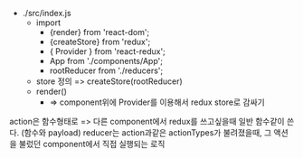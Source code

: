 - ./src/index.js
  - import
    - {render} from 'react-dom';
    - {createStore} from 'redux';
    - { Provider } from 'react-redux';
    - App from './components/App';
    - rootReducer from './reducers';
  - store 정의 => createStore(rootReducer)
  - render()
    - <Provider store={store}> => <App /> component위에 Provider를 이용해서 redux store로 감싸기

action은 함수형태로 => 다른 component에서 redux를 쓰고싶을때 일반 함수같이 쓴다. (함수와 payload)
reducer는 action과같은 actionTypes가 불려졌을때, 그 액션을 불렀던 component에서 직접 실행되는 로직